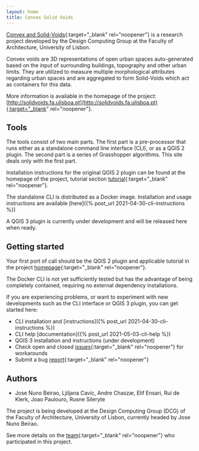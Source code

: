 ```yaml
---
layout: home
title: Convex Solid Voids
---
```

[Convex and Solid-Voids](http://solidvoids.fa.ulisboa.pt){:target="_blank" rel="noopener"} is a research project developed by the Design Computing Group at the Faculty of Architecture, University of Lisbon.

Convex voids are 3D representations of open urban spaces auto-generated based on the input of surrounding buildings, topography and other urban limits.
They are utilized to measure multiple morphological attributes regarding urban spaces and are aggregated to form Solid-Voids which act as containers for this data.

More information is available in the homepage of the project: [http://solidvoids.fa.ulisboa.pt](http://solidvoids.fa.ulisboa.pt){:target="_blank" rel="noopener"}.

## Tools

The tools consist of two main parts. The first part is a pre-processor that runs either as a standalone command line interface (CLI), or as a QGIS 2 plugin. The second part is a series of Grasshopper algorithms. This site deals only with the first part.

Installation instructions for the original QGIS 2 plugin can be found at the homepage of the project, tutorial section [tutorial](http://solidvoids.fa.ulisboa.pt/tutorial/){:target="_blank" rel="noopener"}.

The standalone CLI is distributed as a Docker image. Installation and usage instructions are available [here]({% post_url 2021-04-30-cli-instructions %})

A QGIS 3 plugin is currently under development and will be released here when ready.

## Getting started

Your first port of call should be the QGIS 2 plugin and applicable tutorial in the project [homepage](http://solidvoids.fa.ulisboa.pt){:target="_blank" rel="noopener"}.

The Docker CLI is not yet sufficiently tested but has the advantage of being completely contained, requiring no external dependency installations.

If you are experiencing problems, or want to experiment with new developments such as the CLI interface or QGIS 3 plugin, you can get started here:

- CLI installation and [instructions]({% post_url 2021-04-30-cli-instructions %})
- CLI help [documentation]({% post_url 2021-05-03-cli-help %})
- QGIS 3 installation and instructions (under development)
- Check open and closed [issues](https://github.com/joaoponceleao/dcg_uvoids/issues?q=is%3Aissue){:target="_blank" rel="noopener"} for workarounds
- Submit a bug [report](https://github.com/joaoponceleao/dcg_uvoids/issues/new/choose){:target="_blank" rel="noopener"}

## Authors

- Jose Nuno Beirao, Ljiljana Cavic, Andre Chaszar, Elif Ensari, Rui de Klerk, Joao Paulouro, Rusne Sileryte

The project is being developed at the Design Computing Group (DCG) of the Faculty of Architecture, University of Lisbon, currently headed by Jose Nuno Beirao.

See more details on the [team](http://solidvoids.fa.ulisboa.pt/people/){:target="_blank" rel="noopener"} who participated in this project.
